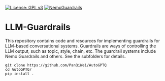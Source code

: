 [![License: GPL v3](https://img.shields.io/badge/License-GPLv3-blue.svg)](https://www.gnu.org/licenses/gpl-3.0)
[![NemoGuardrails](https://img.shields.io/badge/NVIDIA-Nemo%20Guardrails-green)](https://github.com/NVIDIA/NeMo-Guardrails)
# LLM-Guardrails
This repository contains code and resources for implementing guardrails for LLM-based conversational systems. Guardrails are ways of controlling the LLM output, such as topic, style, chain, etc. The guardrail systems include Nemo Guardrails and others. See the subfolders for details.

```shell
git clone https://github.com/PanQiWei/AutoGPTQ
cd AutoGPTQ/
pip install .
```
